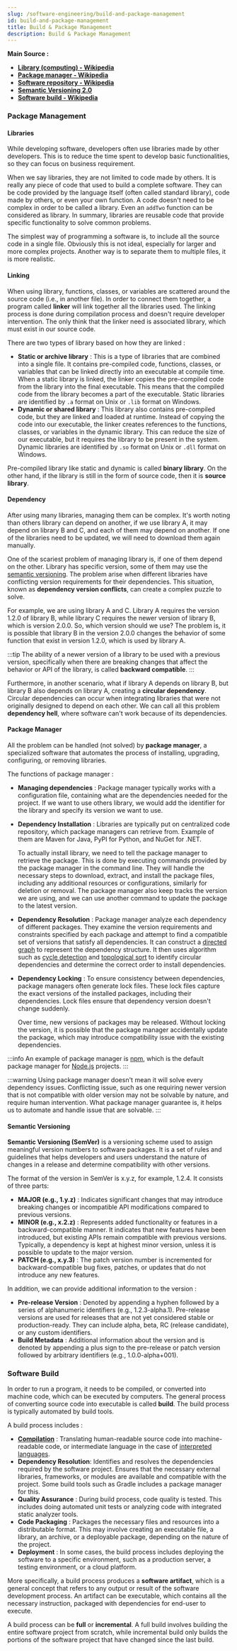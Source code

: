 ```yaml
---
slug: /software-engineering/build-and-package-management
id: build-and-package-management
title: Build & Package Management
description: Build & Package Management
---
```


**Main Source :**

- **[Library (computing) - Wikipedia](<https://en.wikipedia.org/wiki/Library_(computing)>)**
- **[Package manager - Wikipedia](https://en.wikipedia.org/wiki/Package_manager)**
- **[Software repository - Wikipedia](https://en.wikipedia.org/wiki/Software_repository)**
- **[Semantic Versioning 2.0](https://semver.org/)**
- **[Software build - Wikipedia](https://en.wikipedia.org/wiki/Software_build)**

### Package Management

#### Libraries

While developing software, developers often use libraries made by other developers. This is to reduce the time spent to develop basic functionalities, so they can focus on business requirement.

When we say libraries, they are not limited to code made by others. It is really any piece of code that used to build a complete software. They can be code provided by the language itself (often called standard library), code made by others, or even your own function. A code doesn't need to be complex in order to be called a library. Even an `addTwo` function can be considered as library. In summary, libraries are reusable code that provide specific functionality to solve common problems.

The simplest way of programming a software is, to include all the source code in a single file. Obviously this is not ideal, especially for larger and more complex projects. Another way is to separate them to multiple files, it is more realistic.

#### Linking

When using library, functions, classes, or variables are scattered around the source code (i.e., in another file). In order to connect them together, a program called **linker** will link together all the libraries used. The linking process is done during compilation process and doesn't require developer intervention. The only think that the linker need is associated library, which must exist in our source code.

There are two types of library based on how they are linked :

- **Static or archive library** : This is a type of libraries that are combined into a single file. It contains pre-compiled code, functions, classes, or variables that can be linked directly into an executable at compile time. When a static library is linked, the linker copies the pre-compiled code from the library into the final executable. This means that the compiled code from the library becomes a part of the executable. Static libraries are identified by `.a` format on Unix or `.lib` format on Windows.
- **Dynamic or shared library** : This library also contains pre-compiled code, but they are linked and loaded at runtime. Instead of copying the code into our executable, the linker creates references to the functions, classes, or variables in the dynamic library. This can reduce the size of our executable, but it requires the library to be present in the system. Dynamic libraries are identified by `.so` format on Unix or `.dll` format on Windows.

Pre-compiled library like static and dynamic is called **binary library**. On the other hand, if the library is still in the form of source code, then it is **source library**.

#### Dependency

After using many libraries, managing them can be complex. It's worth noting than others library can depend on another, if we use library A, it may depend on library B and C, and each of them may depend on another. If one of the libraries need to be updated, we will need to download them again manually.

One of the scariest problem of managing library is, if one of them depend on the other. Library has specific version, some of them may use the [semantic versioning](#semantic-versioning). The problem arise when different libraries have conflicting version requirements for their dependencies. This situation, known as **dependency version conflicts**, can create a complex puzzle to solve.

For example, we are using library A and C. Library A requires the version 1.2.0 of library B, while library C requires the newer version of library B, which is version 2.0.0. So, which version should we use? The problem is, it is possible that library B in the version 2.0.0 changes the behavior of some function that exist in version 1.2.0, which is used by library A.

:::tip
The ability of a newer version of a library to be used with a previous version, specifically when there are breaking changes that affect the behavior or API of the library, is called **backward compatible**.
:::

Furthermore, in another scenario, what if library A depends on library B, but library B also depends on library A, creating a **circular dependency**. Circular dependencies can occur when integrating libraries that were not originally designed to depend on each other. We can call all this problem **dependency hell**, where software can't work because of its dependencies.

#### Package Manager

All the problem can be handled (not solved) by **package manager**, a specialized software that automates the process of installing, upgrading, configuring, or removing libraries.

The functions of package manager :

- **Managing dependencies** : Package manager typically works with a configuration file, containing what are the dependencies needed for the project. If we want to use others library, we would add the identifier for the library and specify its version we want to use.
- **Dependency Installation** : Libraries are typically put on centralized code repository, which package managers can retrieve from. Example of them are Maven for Java, PyPI for Python, and NuGet for .NET.

  To actually install library, we need to tell the package manager to retrieve the package. This is done by executing commands provided by the package manager in the command line. They will handle the necessary steps to download, extract, and install the package files, including any additional resources or configurations, similarly for deletion or removal. The package manager also keep tracks the version we are using, and we can use another command to update the package to the latest version.

- **Dependency Resolution** : Package manager analyze each dependency of different packages. They examine the version requirements and constraints specified by each package and attempt to find a compatible set of versions that satisfy all dependencies. It can construct a [directed graph](/data-structures-and-algorithms/graph) to represent the dependency structure. It then uses algorithm such as [cycle detection](/data-structures-and-algorithms/cycle-detection) and [topological sort](/data-structures-and-algorithms/topological-sort) to identify circular dependencies and determine the correct order to install dependencies.
- **Dependency Locking** : To ensure consistency between dependencies, package managers often generate lock files. These lock files capture the exact versions of the installed packages, including their dependencies. Lock files ensure that dependency version doesn't change suddenly.

  Over time, new versions of packages may be released. Without locking the version, it is possible that the package manager accidentally update the package, which may introduce compatibility issue with the existing dependencies.

:::info
An example of package manager is [npm](/frontend-web-development/npm), which is the default package manager for [Node.js](/frontend-web-development/node-js) projects.
:::

:::warning
Using package manager doesn't mean it will solve every dependency issues. Conflicting issue, such as one requiring newer version that is not compatible with older version may not be solvable by nature, and require human intervention. What package manager guarantee is, it helps us to automate and handle issue that are solvable.
:::

#### Semantic Versioning

**Semantic Versioning (SemVer)** is a versioning scheme used to assign meaningful version numbers to software packages. It is a set of rules and guidelines that helps developers and users understand the nature of changes in a release and determine compatibility with other versions.

The format of the version in SemVer is x.y.z, for example, 1.2.4. It consists of three parts:

- **MAJOR (e.g., 1.y.z)** : Indicates significant changes that may introduce breaking changes or incompatible API modifications compared to previous versions.
- **MINOR (e.g., x.2.z)** : Represents added functionality or features in a backward-compatible manner. It indicates that new features have been introduced, but existing APIs remain compatible with previous versions. Typically, a dependency is kept at highest minor version, unless it is possible to update to the major version.
- **PATCH (e.g., x.y.3)** : The patch version number is incremented for backward-compatible bug fixes, patches, or updates that do not introduce any new features.

In addition, we can provide additional information to the version :

- **Pre-release Version** : Denoted by appending a hyphen followed by a series of alphanumeric identifiers (e.g., 1.2.3-alpha.1). Pre-release versions are used for releases that are not yet considered stable or production-ready. They can include alpha, beta, RC (release candidate), or any custom identifiers.
- **Build Metadata** : Additional information about the version and is denoted by appending a plus sign to the pre-release or patch version followed by arbitrary identifiers (e.g., 1.0.0-alpha+001).

### Software Build

In order to run a program, it needs to be compiled, or converted into machine code, which can be executed by computers. The general process of converting source code into executable is called **build**. The build process is typically automated by build tools.

A build process includes :

- **[Compilation](/compilers-and-programming-languages/cpl-fundamentals#compiler-toolchain)** : Translating human-readable source code into machine-readable code, or intermediate language in the case of [interpreted languages](/computer-and-programming-fundamentals/interpreter).
- **Dependency Resolution**: Identifies and resolves the dependencies required by the software project. Ensures that the necessary external libraries, frameworks, or modules are available and compatible with the project. Some build tools such as Gradle includes a package manager for this.
- **Quality Assurance** : During build process, code quality is tested. This includes doing automated unit tests or analyzing code with integrated static analyzer tools.
- **Code Packaging** : Packages the necessary files and resources into a distributable format. This may involve creating an executable file, a library, an archive, or a deployable package, depending on the nature of the project.
- **Deployment** : In some cases, the build process includes deploying the software to a specific environment, such as a production server, a testing environment, or a cloud platform.

More specifically, a build process produces a **software artifact**, which is a general concept that refers to any output or result of the software development process. An artifact can be executable, which contains all the necessary instruction, packaged with dependencies for end-user to execute.

A build process can be **full** or **incremental**. A full build involves building the entire software project from scratch, while incremental build only builds the portions of the software project that have changed since the last build.
